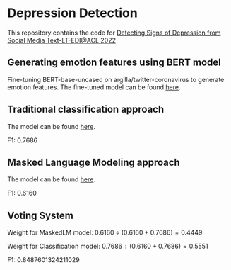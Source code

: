 # Depression Detection

This repository contains the code for [Detecting Signs of Depression from Social Media Text-LT-EDI@ACL 2022](https://competitions.codalab.org/competitions/36410)

## Generating emotion features using BERT model

Fine-tuning BERT-base-uncased on argilla/twitter-coronavirus to generate emotion features. The fine-tuned model can be found [here](https://huggingface.co/kwang123/bert-sentiment-analysis).

## Traditional classification approach

The model can be found [here](https://drive.google.com/file/d/107vHAbHNqG05WlDmNSzV7m9vET72AVe_/view?usp=sharing).

F1: 0.7686

## Masked Language Modeling approach

The model can be found [here](kwang123/MaskedLM-roberta-large).

F1: 0.6160

## Voting System

Weight for MaskedLM model: $0.6160 \div (0.6160 + 0.7686) = 0.4449$

Weight for Classification model: $0.7686 \div (0.6160 + 0.7686) = 0.5551$

F1: 0.8487601324211029
